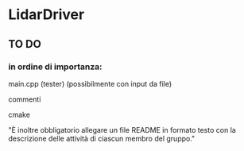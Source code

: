 # LidarDriver
## TO DO
### in ordine di importanza:

main.cpp (tester) (possibilmente con input da file)

commenti

cmake

"È inoltre obbligatorio allegare un file README in formato testo con la descrizione delle attività di
ciascun membro del gruppo."